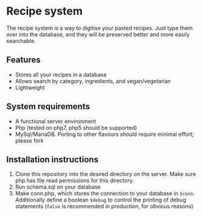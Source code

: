 # Recipe system

The recipe system is a way to digitise your pasted recipes. Just type them 
over into the database, and they will be preserved better and more easily 
searchable.

## Features

- Stores all your recipes in a database
- Allows search by category, ingredients, and vegan/vegetarian
- Lightweight

## System requirements

- A functional server environment
- Php (tested on php7, php5 should be supported)
- MySql/MariaDB. Porting to other flavours should require minimal effort; 
please fork

## Installation instructions

1. Clone this repository into the desired directory on the server. Make sure 
php has file read permissions for this directory.
2. Run schema.sql on your database
3. Make conn.php, which stores the connection to your database in `$conn`. 
Additionally define a boolean `$debug` to control the printing of debug 
statements (`false` is recommended in production, for obvious reasons) 
